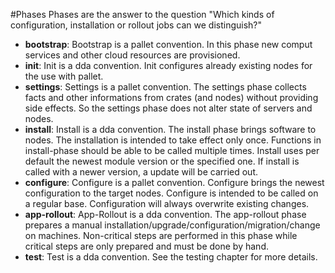 #Phases
Phases are the answer to the question "Which kinds of configuration, installation or rollout jobs can we distinguish?"

* **bootstrap**: Bootstrap is a pallet convention. In this phase new comput services and other cloud resources are provisioned.
* **init**: Init is a dda convention. Init configures already existing nodes for the use with pallet.  
* **settings**: Settings is a pallet convention. The settings phase collects facts and other informations from crates (and nodes) without providing side effects. So the settings phase does not alter state of servers and nodes. 
* **install**: Install is a dda convention. The install phase brings software to nodes. The installation is intended to take effect only once. Functions in install-phase should be able to be called multiple times. Install uses per default the newest module version or the specified one. If install is called with a newer version, a update will be carried out.
* **configure**: Configure is a pallet convention. Configure brings the newest configuration to the target nodes. Configure is intended to be called on a regular base. Configuration will always overwrite existing changes.
* **app-rollout**: App-Rollout is a dda convention. The app-rollout phase prepares a manual installation/upgrade/configuration/migration/change on machines. Non-critical steps are performed in this phase while critical steps are only prepared and must be done by hand.
* **test**: Test is a dda convention. See the testing chapter for more details.